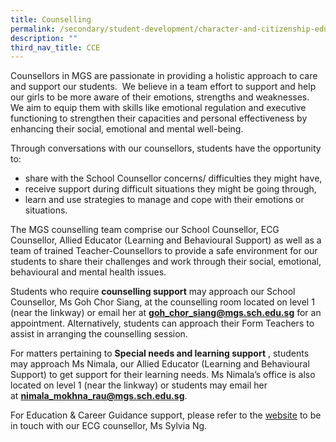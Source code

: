 ```yaml
---
title: Counselling
permalink: /secondary/student-development/character-and-citizenship-education-cce/counselling/
description: ""
third_nav_title: CCE
---
```

Counsellors in MGS are passionate in providing a holistic approach to care and support our students.  We believe in a team effort to support and help our girls to be more aware of their emotions, strengths and weaknesses.  We aim to equip them with skills like emotional regulation and executive functioning to strengthen their capacities and personal effectiveness by enhancing their social, emotional and mental well-being.  

  

Through conversations with our counsellors, students have the opportunity to:

*   share with the School Counsellor concerns/ difficulties they might have,
*   receive support during difficult situations they might be going through,
*   learn and use strategies to manage and cope with their emotions or situations.

  

The MGS counselling team comprise our School Counsellor, ECG Counsellor, Allied Educator (Learning and Behavioural Support) as well as a team of trained Teacher-Counsellors to provide a safe environment for our students to share their challenges and work through their social, emotional, behavioural and mental health issues. 

Students who require **counselling support** may approach our School Counsellor, Ms Goh Chor Siang, at the counselling room located on level 1 (near the linkway) or email her at **goh_chor_siang@mgs.sch.edu.sg** for an appointment. Alternatively, students can approach their Form Teachers to assist in arranging the counselling session.  

  

For matters pertaining to **Special needs and learning support** , students may approach Ms Nimala, our Allied Educator (Learning and Behavioural Support) to get support for their learning needs. Ms Nimala’s office is also located on level 1 (near the linkway) or students may email her at **nimala_mokhna_rau@mgs.sch.edu.sg**.

  

For Education & Career Guidance support, please refer to the [website](https://staging.dt6ildc2mnegy.amplifyapp.com/secondary/student-development/cce/ecg/) to be in touch with our ECG counsellor, Ms Sylvia Ng.